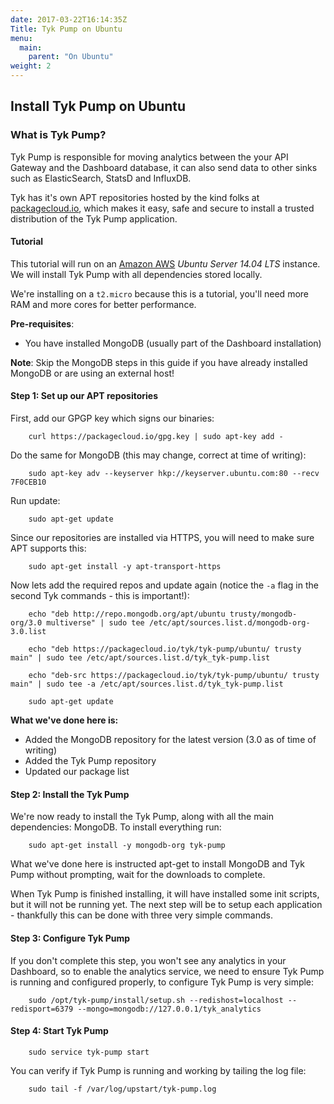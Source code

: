 ```yaml
---
date: 2017-03-22T16:14:35Z
Title: Tyk Pump on Ubuntu
menu:
  main:
    parent: "On Ubuntu"
weight: 2 
---
```


## Install Tyk Pump on Ubuntu

### What is Tyk Pump?

Tyk Pump is responsible for moving analytics between the your API Gateway and the Dashboard database, it can also send data to other sinks such as ElasticSearch, StatsD and InfluxDB.

Tyk has it's own APT repositories hosted by the kind folks at [packagecloud.io][1], which makes it easy, safe and secure to install a trusted distribution of the Tyk Pump application.

#### Tutorial

This tutorial will run on an [Amazon AWS][2] *Ubuntu Server 14.04 LTS* instance. We will install Tyk Pump with all dependencies stored locally.

We're installing on a `t2.micro` because this is a tutorial, you'll need more RAM and more cores for better performance.

**Pre-requisites**:

*   You have installed MongoDB (usually part of the Dashboard installation)

**Note**: Skip the MongoDB steps in this guide if you have already installed MongoDB or are using an external host!

#### Step 1: Set up our APT repositories

First, add our GPGP key which signs our binaries:
```{.copyWrapper}
    curl https://packagecloud.io/gpg.key | sudo apt-key add -
``` 

Do the same for MongoDB (this may change, correct at time of writing):
```{.copyWrapper}
    sudo apt-key adv --keyserver hkp://keyserver.ubuntu.com:80 --recv 7F0CEB10
``` 

Run update:
```{.copyWrapper}
    sudo apt-get update
```

Since our repositories are installed via HTTPS, you will need to make sure APT supports this:
```{.copyWrapper}
    sudo apt-get install -y apt-transport-https 
``` 

Now lets add the required repos and update again (notice the `-a` flag in the second Tyk commands - this is important!):
```{.copyWrapper}
    echo "deb http://repo.mongodb.org/apt/ubuntu trusty/mongodb-org/3.0 multiverse" | sudo tee /etc/apt/sources.list.d/mongodb-org-3.0.list
 
    echo "deb https://packagecloud.io/tyk/tyk-pump/ubuntu/ trusty main" | sudo tee /etc/apt/sources.list.d/tyk_tyk-pump.list
    
    echo "deb-src https://packagecloud.io/tyk/tyk-pump/ubuntu/ trusty main" | sudo tee -a /etc/apt/sources.list.d/tyk_tyk-pump.list
    
    sudo apt-get update
```

**What we've done here is:**

*   Added the MongoDB repository for the latest version (3.0 as of time of writing)
*   Added the Tyk Pump repository
*   Updated our package list

#### Step 2: Install the Tyk Pump

We're now ready to install the Tyk Pump, along with all the main dependencies: MongoDB. To install everything run:
```{.copyWrapper}
    sudo apt-get install -y mongodb-org tyk-pump
```

What we've done here is instructed apt-get to install MongoDB and Tyk Pump without prompting, wait for the downloads to complete.

When Tyk Pump is finished installing, it will have installed some init scripts, but it will not be running yet. The next step will be to setup each application - thankfully this can be done with three very simple commands.

#### Step 3: Configure Tyk Pump

If you don't complete this step, you won't see any analytics in your Dashboard, so to enable the analytics service, we need to ensure Tyk Pump is running and configured properly, to configure Tyk Pump is very simple:
```{.copyWrapper}
    sudo /opt/tyk-pump/install/setup.sh --redishost=localhost --redisport=6379 --mongo=mongodb://127.0.0.1/tyk_analytics
```

#### Step 4: Start Tyk Pump
```{.copyWrapper}
    sudo service tyk-pump start
```

You can verify if Tyk Pump is running and working by tailing the log file:
```{.copyWrapper}
    sudo tail -f /var/log/upstart/tyk-pump.log
```

[1]: https://packagecloud.io
[2]: http://aws.amazon.com



